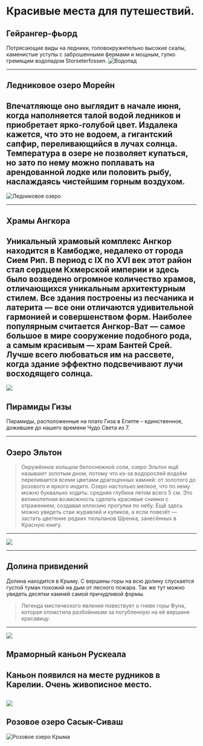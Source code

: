 # Красивые места для путешествий.

## **Гейрангер-фьорд**
Потрясающие виды на ледники, головокружительно высокие скалы, каменистые уступы с заброшенными фермами и мощным, гулко гремящим водопадом Storseterfossen. 
![Водопад](Geirangerfjord.jpg)

---

## **Ледниковое озеро Морейн**
Впечатляюще оно выглядит в начале июня, когда наполняется талой водой ледников и приобретает ярко-голубой цвет. Издалека кажется, что это не водоем, а гигантский **сапфир**, переливающийся в лучах солнца. Температура в озере не позволяет купаться, но зато по нему можно поплавать на арендованной лодке или половить рыбу, наслаждаясь чистейшим горным воздухом.
---
![Ледниковое озеро](Moraine-Lake.jpg)

------

## **Храмы Ангкора**
Уникальный храмовый комплекс Ангкор находится в Камбодже, недалеко от города Сием Рип. В период с IX по XVI век этот район стал сердцем Кхмерской империи и здесь было возведено огромное количество храмов, отличающихся уникальным архитектурным стилем. Все здания построены из песчаника и латерита — все они отличаются удивительной гармонией и совершенством форм. Наиболее популярным считается Ангкор-Ват — самое большое в мире сооружение подобного рода, а самым красивым — храм Бантей Срей. Лучше всего любоваться им на рассвете, когда здание эффектно подсвечивают лучи восходящего солнца.
---
![](Angkor-temples.jpg)

## **Пирамиды Гизы**
Пирамиды, расположенные на плато Гиза в Египте – единственное, дожившее до нашего времени Чудо Света из 7.

----

## **Озеро Эльтон**
>Окружённое кольцом белоснежной соли, озеро Эльтон ещё называют золотым дном, потому что из-за водорослей водоём переливается всеми цветами драгоценных камней: от золотого до розового и яркого индиго. Озеро настолько мелкое, что по нему можно буквально ходить: средняя глубина летом всего 5 см. Это великолепная возможность сделать красивые снимки с отражением, создавая иллюзию прогулки по небу. Ещё здесь можно увидеть стаи журавлей и куликов, а если повезёт — застать цветение редких тюльпанов Шренка, занесённых в Красную книгу.
---
![](ozero-elton.jpg)

----
## **Долина привидений**
Долина находится в Крыму. С вершины горы на всю долину спускается густой туман похожий на дым от лесного пожара. Так же тут можно увидеть десятки камней самой причудливой формы. 
>Легенда мистического явления повествует о гневе горы Фуна, которая отомстила разбойникам за погубленную на её вершине красавицу.
---
![](Valley.jpg)

## **Мраморный каньон Рускеала**

Каньон появился на месте рудников в Карелии. Очень живописное место. 
---
![](https://thumb.tildacdn.com/tild3333-3237-4164-b963-623431646164/-/resize/960x/-/format/webp/shutterstock_1870650.jpg)
----
## **Розовое озеро Сасык-Сиваш**
![Розовое озеро Крыма](Pink-ozero.jpg)